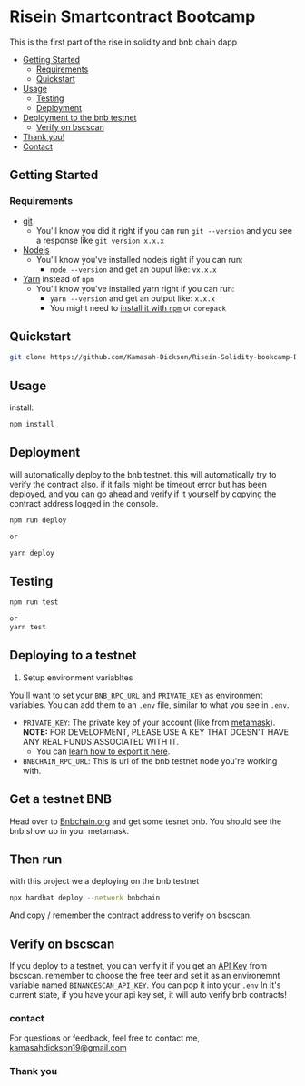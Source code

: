 # Risein Smartcontract Bootcamp

This is the first part of the rise in solidity and bnb chain dapp

- [Getting Started](#getting-started)
  - [Requirements](#requirements)
  - [Quickstart](#quickstart)
- [Usage](#usage)
  - [Testing](#testing)
  - [Deployment](#deployment)
- [Deployment to the bnb testnet](#deploying-to-a-testnet)
  - [Verify on bscscan](#verify-on-bscscan)
- [Thank you!](#thank-you)
- [Contact](#contact)

## Getting Started

### Requirements

- [git](https://git-scm.com/book/en/v2/Getting-Started-Installing-Git)
  - You'll know you did it right if you can run `git --version` and you see a response like `git version x.x.x`
- [Nodejs](https://nodejs.org/en/)
  - You'll know you've installed nodejs right if you can run:
    - `node --version` and get an ouput like: `vx.x.x`
- [Yarn](https://yarnpkg.com/getting-started/install) instead of `npm`
  - You'll know you've installed yarn right if you can run:
    - `yarn --version` and get an output like: `x.x.x`
    - You might need to [install it with `npm`](https://classic.yarnpkg.com/lang/en/docs/install/) or `corepack`

## Quickstart

```bash
git clone https://github.com/Kamasah-Dickson/Risein-Solidity-bookcamp-Dapp.git

```

## Usage

install:

```bash
npm install
```

## Deployment

will automatically deploy to the bnb testnet. this will automatically try to verify the contract also. if it fails might be timeout error but has been deployed, and you can go ahead and verify if it yourself by copying the contract address logged in the console.

```bash
npm run deploy

or

yarn deploy

```

## Testing

```bash
npm run test

or
yarn test

```

## Deploying to a testnet

1. Setup environment variabltes

You'll want to set your `BNB_RPC_URL` and `PRIVATE_KEY` as environment variables. You can add them to an `.env` file, similar to what you see in `.env`.

- `PRIVATE_KEY`: The private key of your account (like from [metamask](https://metamask.io/)). **NOTE:** FOR DEVELOPMENT, PLEASE USE A KEY THAT DOESN'T HAVE ANY REAL FUNDS ASSOCIATED WITH IT.
  - You can [learn how to export it here](https://metamask.zendesk.com/hc/en-us/articles/360015289632-How-to-Export-an-Account-Private-Key).
- `BNBCHAIN_RPC_URL`: This is url of the bnb testnet node you're working with.

## Get a testnet BNB

Head over to [Bnbchain.org](https://testnet.bnbchain.org/faucet-smart) and get some tesnet bnb. You should see the bnb show up in your metamask.

## Then run

with this project we a deploying on the bnb testnet

```bash
npx hardhat deploy --network bnbchain
```

And copy / remember the contract address to verify on bscscan.

## Verify on bscscan

If you deploy to a testnet, you can verify it if you get an [API Key](https://bscscan.com/apis) from bscscan. remember to choose the free teer and set it as an environemnt variable named `BINANCESCAN_API_KEY`. You can pop it into your `.env`
In it's current state, if you have your api key set, it will auto verify bnb contracts!

### contact

For questions or feedback, feel free to contact me, [kamasahdickson19@gmail.com](kamasahdickson19@gmail.com)

### Thank you
